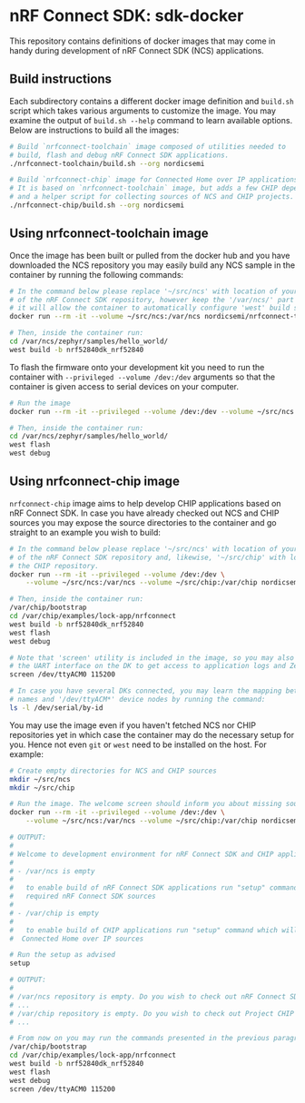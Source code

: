 # nRF Connect SDK: sdk-docker

This repository contains definitions of docker images that may come in handy during development of nRF Connect SDK (NCS) applications.

## Build instructions

Each subdirectory contains a different docker image definition and `build.sh` script which takes various arguments to customize the image. You may examine the output of `build.sh --help` command to learn available options. Below are instructions to build all the images:

```bash
# Build `nrfconnect-toolchain` image composed of utilities needed to 
# build, flash and debug nRF Connect SDK applications.
./nrfconnect-toolchain/build.sh --org nordicsemi

# Build `nrfconnect-chip` image for Connected Home over IP applications.
# It is based on `nrfconnect-toolchain` image, but adds a few CHIP dependencies
# and a helper script for collecting sources of NCS and CHIP projects.
./nrfconnect-chip/build.sh --org nordicsemi
```

## Using nrfconnect-toolchain image

Once the image has been built or pulled from the docker hub and you have downloaded the NCS repository you may easily build any NCS sample in the container by running the following commands:
```bash
# In the command below please replace '~/src/ncs' with location of your local copy
# of the nRF Connect SDK repository, however keep the '/var/ncs/' part unchanged -
# it will allow the container to automatically configure 'west' build system.
docker run --rm -it --volume ~/src/ncs:/var/ncs nordicsemi/nrfconnect-toolchain

# Then, inside the container run:
cd /var/ncs/zephyr/samples/hello_world/
west build -b nrf52840dk_nrf52840
```

To flash the firmware onto your development kit you need to run the container with `--privileged --volume /dev:/dev` arguments so that the container is given access to serial devices on your computer.

```bash
# Run the image
docker run --rm -it --privileged --volume /dev:/dev --volume ~/src/ncs:/var/ncs nordicsemi/nrfconnect-toolchain

# Then, inside the container run:
cd /var/ncs/zephyr/samples/hello_world/
west flash
west debug
```

## Using nrfconnect-chip image

`nrfconnect-chip` image aims to help develop CHIP applications based on nRF Connect SDK. In case you have already checked out NCS and CHIP sources you may expose the source directories to the container and go straight to an example you wish to build:

```bash
# In the command below please replace '~/src/ncs' with location of your local copy
# of the nRF Connect SDK repository and, likewise, '~/src/chip' with location of 
# the CHIP repository.
docker run --rm -it --privileged --volume /dev:/dev \
    --volume ~/src/ncs:/var/ncs --volume ~/src/chip:/var/chip nordicsemi/nrfconnect-chip

# Then, inside the container run:
/var/chip/bootstrap
cd /var/chip/examples/lock-app/nrfconnect
west build -b nrf52840dk_nrf52840
west flash
west debug

# Note that 'screen' utility is included in the image, so you may also attach to 
# the UART interface on the DK to get access to application logs and Zephyr shell:
screen /dev/ttyACM0 115200

# In case you have several DKs connected, you may learn the mapping between their full
# names and '/dev/ttyACM*' device nodes by running the command:
ls -l /dev/serial/by-id
```

You may use the image even if you haven't fetched NCS nor CHIP repositories yet in which case the container may do the necessary setup for you. Hence not even `git` or `west` need to be installed on the host. For example:
```bash
# Create empty directories for NCS and CHIP sources
mkdir ~/src/ncs
mkdir ~/src/chip

# Run the image. The welcome screen should inform you about missing sources
docker run --rm -it --privileged --volume /dev:/dev \
    --volume ~/src/ncs:/var/ncs --volume ~/src/chip:/var/chip nordicsemi/nrfconnect-chip

# OUTPUT:
#
# Welcome to development environment for nRF Connect SDK and CHIP applications
# 
# - /var/ncs is empty
# 
#   to enable build of nRF Connect SDK applications run "setup" command which will fetch 
#   required nRF Connect SDK sources
# 
# - /var/chip is empty
# 
#   to enable build of CHIP applications run "setup" command which will fetch required
#  Connected Home over IP sources

# Run the setup as advised
setup

# OUTPUT:
#
# /var/ncs repository is empty. Do you wish to check out nRF Connect SDK sources [master]? [Y/N] y
# ...
# /var/chip repository is empty. Do you wish to check out Project CHIP sources [master]? [Y/N] y
# ...

# From now on you may run the commands presented in the previous paragraph:
/var/chip/bootstrap
cd /var/chip/examples/lock-app/nrfconnect
west build -b nrf52840dk_nrf52840
west flash
west debug
screen /dev/ttyACM0 115200
```